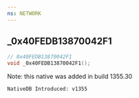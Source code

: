 ```yaml
---
ns: NETWORK
---
```

## _0x40FEDB13870042F1

```c
// 0x40FEDB13870042F1
void _0x40FEDB13870042F1();
```

Note: this native was added in build 1355.30

```
NativeDB Introduced: v1355
```

